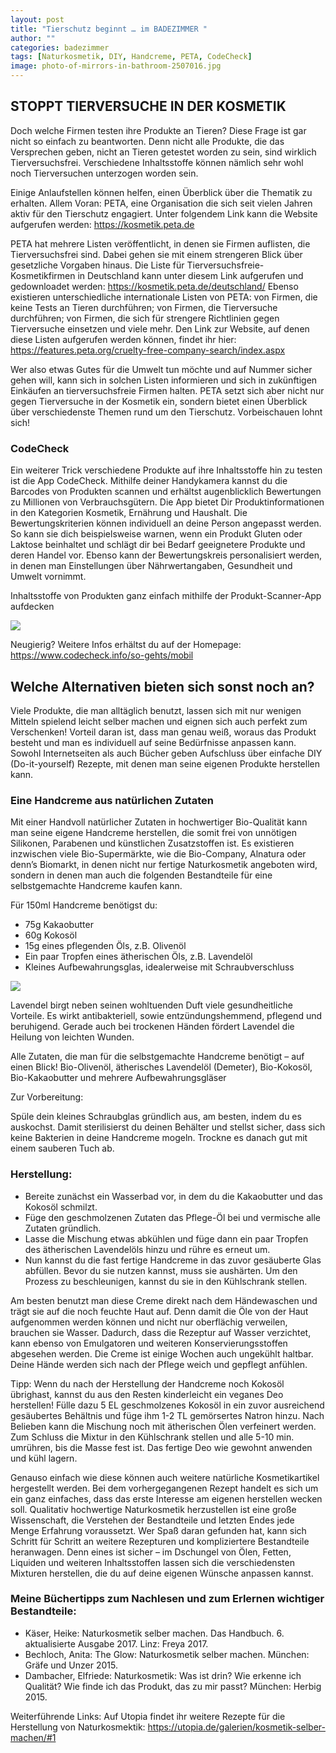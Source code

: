 ```yaml
---
layout: post
title: "Tierschutz beginnt … im BADEZIMMER "
author: ""
categories: badezimmer
tags: [Naturkosmetik, DIY, Handcreme, PETA, CodeCheck]
image: photo-of-mirrors-in-bathroom-2507016.jpg
---
```



## STOPPT TIERVERSUCHE IN DER KOSMETIK 

Doch welche Firmen testen ihre Produkte an Tieren? Diese Frage ist gar nicht so einfach zu beantworten. Denn nicht alle Produkte, die das Versprechen geben, nicht an Tieren getestet worden zu sein, sind wirklich Tierversuchsfrei. Verschiedene Inhaltsstoffe können nämlich sehr wohl noch Tierversuchen unterzogen worden sein. 

Einige Anlaufstellen können helfen, einen Überblick über die Thematik zu erhalten. Allem Voran: PETA, eine Organisation die sich seit vielen Jahren aktiv für den Tierschutz engagiert. 
Unter folgendem Link kann die Website aufgerufen werden: <https://kosmetik.peta.de> 

PETA hat mehrere Listen veröffentlicht, in denen sie Firmen auflisten, die Tierversuchsfrei sind. Dabei gehen sie mit einem strengeren Blick über gesetzliche Vorgaben hinaus. 
Die Liste für Tierversuchsfreie-Kosmetikfirmen in Deutschland kann unter diesem Link aufgerufen und gedownloadet werden: <https://kosmetik.peta.de/deutschland/>
Ebenso existieren unterschiedliche internationale Listen von PETA: von Firmen, die keine Tests an Tieren durchführen; von Firmen, die Tierversuche durchführen; von Firmen, die sich für strengere Richtlinien gegen Tierversuche einsetzen und viele mehr. Den Link zur Website, auf denen diese Listen aufgerufen werden können, findet ihr hier: <https://features.peta.org/cruelty-free-company-search/index.aspx> 

Wer also etwas Gutes für die Umwelt tun möchte und auf Nummer sicher gehen will, kann sich in solchen Listen informieren und sich in zukünftigen Einkäufen an tierversuchsfreie Firmen halten. PETA setzt sich aber nicht nur gegen Tierversuche in der Kosmetik ein, sondern bietet einen Überblick über verschiedenste Themen rund um den Tierschutz. Vorbeischauen lohnt sich! 

### CodeCheck

Ein weiterer Trick verschiedene Produkte auf ihre Inhaltsstoffe hin zu testen ist die App CodeCheck. Mithilfe deiner Handykamera kannst du die Barcodes von Produkten scannen und erhältst augenblicklich Bewertungen zu Millionen von Verbrauchsgütern. Die App bietet Dir Produktinformationen in den Kategorien Kosmetik, Ernährung und Haushalt. Die Bewertungskriterien können individuell an deine Person angepasst werden. So kann sie dich beispielsweise warnen, wenn ein Produkt Gluten oder Laktose beinhaltet und schlägt dir bei Bedarf geeignetere Produkte und deren Handel vor. Ebenso kann der Bewertungskreis personalisiert werden, in denen man Einstellungen über Nährwertangaben, Gesundheit und Umwelt vornimmt. 

Inhaltsstoffe von Produkten ganz einfach mithilfe der Produkt-Scanner-App aufdecken

<img src="https://raw.githubusercontent.com/innotier/TierschutzBeginntZuhause/gh-pages/assets/img/image3.png"/>

Neugierig? Weitere Infos erhältst du auf der Homepage: <https://www.codecheck.info/so-gehts/mobil>


## Welche Alternativen bieten sich sonst noch an?

Viele Produkte, die man alltäglich benutzt, lassen sich mit nur wenigen Mitteln spielend leicht selber machen und eignen sich auch perfekt zum Verschenken! Vorteil daran ist, dass man genau weiß, woraus das Produkt besteht und man es individuell auf seine Bedürfnisse anpassen kann. Sowohl Internetseiten als auch Bücher geben Aufschluss über einfache DIY (Do-it-yourself) Rezepte, mit denen man seine eigenen Produkte herstellen kann. 

### Eine Handcreme aus natürlichen Zutaten

Mit einer Handvoll natürlicher Zutaten in hochwertiger Bio-Qualität kann man seine eigene Handcreme herstellen, die somit frei von unnötigen Silikonen, Parabenen und künstlichen Zusatzstoffen ist. Es existieren inzwischen viele Bio-Supermärkte, wie die Bio-Company, Alnatura oder denn’s Biomarkt, in denen nicht nur fertige Naturkosmetik angeboten wird, sondern in denen man auch die folgenden Bestandteile für eine selbstgemachte Handcreme kaufen kann. 

Für 150ml Handcreme benötigst du:

- 75g Kakaobutter
- 60g Kokosöl 
- 15g eines pflegenden Öls, z.B. Olivenöl
- Ein paar Tropfen eines ätherischen Öls, z.B. Lavendelöl
- Kleines Aufbewahrungsglas, idealerweise mit Schraubverschluss

<img src="https://raw.githubusercontent.com/innotier/TierschutzBeginntZuhause/gh-pages/assets/img/image2.jpg" />

Lavendel birgt neben seinen wohltuenden Duft viele gesundheitliche Vorteile. Es wirkt antibakteriell, sowie entzündungshemmend, pflegend und beruhigend. Gerade auch bei trockenen Händen fördert Lavendel die Heilung von leichten Wunden. 


Alle Zutaten, die man für die selbstgemachte Handcreme benötigt – auf einen Blick!
Bio-Olivenöl, ätherisches Lavendelöl (Demeter), Bio-Kokosöl, Bio-Kakaobutter und mehrere Aufbewahrungsgläser 

Zur Vorbereitung: 

Spüle dein kleines Schraubglas gründlich aus, am besten, indem du es auskochst. Damit sterilisierst du deinen Behälter und stellst sicher, dass sich keine Bakterien in deine Handcreme mogeln. Trockne es danach gut mit einem sauberen Tuch ab. 

### Herstellung:

- Bereite zunächst ein Wasserbad vor, in dem du die Kakaobutter und das Kokosöl schmilzt.
- Füge den geschmolzenen Zutaten das Pflege-Öl bei und vermische alle Zutaten gründlich.
- Lasse die Mischung etwas abkühlen und füge dann ein paar Tropfen des ätherischen Lavendelöls hinzu und rühre es erneut um.
- Nun kannst du die fast fertige Handcreme in das zuvor gesäuberte Glas abfüllen. Bevor du sie nutzen kannst, muss sie aushärten. Um den Prozess zu beschleunigen, kannst du sie in den Kühlschrank stellen.

Am besten benutzt man diese Creme direkt nach dem Händewaschen und trägt sie auf die noch feuchte Haut auf. Denn damit die Öle von der Haut aufgenommen werden können und nicht nur oberflächig verweilen, brauchen sie Wasser. Dadurch, dass die Rezeptur auf Wasser verzichtet, kann ebenso von Emulgatoren und weiteren Konservierungsstoffen abgesehen werden. Die Creme ist einige Wochen auch ungekühlt haltbar.
Deine Hände werden sich nach der Pflege weich und gepflegt anfühlen.

Tipp: Wenn du nach der Herstellung der Handcreme noch Kokosöl übrighast, kannst du aus den Resten kinderleicht ein veganes Deo herstellen! Fülle dazu 5 EL geschmolzenes Kokosöl in ein zuvor ausreichend gesäubertes Behältnis und füge ihm 1-2 TL gemörsertes Natron hinzu. Nach Belieben kann die Mischung noch mit ätherischen Ölen verfeinert werden. Zum Schluss die Mixtur in den Kühlschrank stellen und alle 5-10 min. umrühren, bis die Masse fest ist. Das fertige Deo wie gewohnt anwenden und kühl lagern. 

Genauso einfach wie diese können auch weitere natürliche Kosmetikartikel hergestellt werden. Bei dem vorhergegangenen Rezept handelt es sich um ein ganz einfaches, dass das erste Interesse am eigenen herstellen wecken soll. Qualitativ hochwertige Naturkosmetik herzustellen ist eine große Wissenschaft, die Verstehen der Bestandteile und letzten Endes jede Menge Erfahrung voraussetzt. Wer Spaß daran gefunden hat, kann sich Schritt für Schritt an weitere Rezepturen und kompliziertere Bestandteile heranwagen. Denn eines ist sicher –  im Dschungel von Ölen, Fetten, Liquiden und weiteren Inhaltsstoffen lassen sich die verschiedensten Mixturen herstellen, die du auf deine eigenen Wünsche anpassen kannst.

### Meine Büchertipps zum Nachlesen und zum Erlernen wichtiger Bestandteile:

- Käser, Heike: Naturkosmetik selber machen. Das Handbuch. 6. aktualisierte Ausgabe 2017. Linz: Freya 2017.
- Bechloch, Anita: The Glow: Naturkosmetik selber machen. München: Gräfe und Unzer 2015.
- Dambacher, Elfriede: Naturkosmetik: Was ist drin? Wie erkenne ich Qualität? Wie finde ich das Produkt, das zu mir passt? München: Herbig 2015. 

Weiterführende Links: Auf Utopia findet ihr weitere Rezepte für die Herstellung von Naturkosmektik: <https://utopia.de/galerien/kosmetik-selber-machen/#1>
